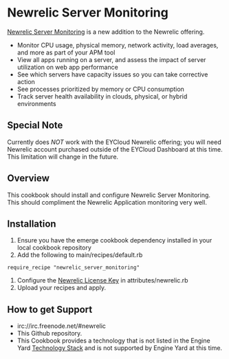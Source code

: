 Newrelic Server Monitoring
=========

[Newrelic Server Monitoring][1] is a new addition to the Newrelic offering.  

* Monitor CPU usage, physical memory, network activity, load averages, and more as part of your APM tool
* View all apps running on a server, and assess the impact of server utilization on web app performance
* See which servers have capacity issues so you can take corrective action
* See processes prioritized by memory or CPU consumption
* Track server health availability in clouds, physical, or hybrid environments


Special Note
--------

Currently does *NOT* work with the EYCloud Newrelic offering; you will need Newrelic account purchased outside of the EYCloud Dashboard at this time.  This limitation will change in the future.

Overview
--------

This cookbook should install and configure Newrelic Server Monitoring.  This should compliment the Newrelic Application monitoring very well.

Installation
--------

1. Ensure you have the emerge cookbook dependency installed in your local cookbook repository
1. Add the following to main/recipes/default.rb

``require_recipe "newrelic_server_monitoring"``

1. Configure the [Newrelic License Key][2] in attributes/newrelic.rb
1. Upload your recipes and apply.


How to get Support
--------

* irc://irc.freenode.net/#newrelic
* This Github repository.
* This Cookbook provides a technology that is not listed in the Engine Yard [Technology Stack][3] and is not supported by Engine Yard at this time.

[1]: http://blog.newrelic.com/2011/11/08/server-monitoring-is-here/
[2]: https://github.com/engineyard/ey-cloud-recipes/blob/master/cookbooks/newrelic_server_monitoring/attributes/newrelic.rb#L1
[3]: http://www.engineyard.com/products/technology/stack
